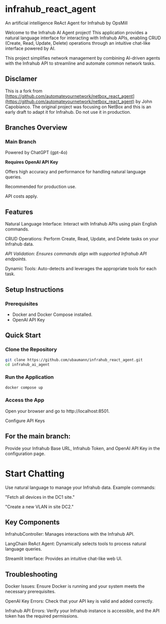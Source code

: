 # infrahub_react_agent
An artificial intelligence ReAct Agent for Infrahub by OpsMill 

Welcome to the Infrahub AI Agent project! This application provides a natural language interface for interacting with Infrahub APIs, enabling CRUD (Create, Read, Update, Delete) operations through an intuitive chat-like interface powered by AI.

This project simplifies network management by combining AI-driven agents with the Infrahub API to streamline and automate common network tasks.

## Disclamer

This is a fork from [https://github.com/automateyournetwork/netbox_react_agent](https://github.com/automateyournetwork/netbox_react_agent) by John Capobianco. The original project was focusing on NetBox and this is an early draft to adapt it for Infrahub. Do not use it in production. 

## Branches Overview

### Main Branch

Powered by ChatGPT (gpt-4o)

**Requires OpenAI API Key**

Offers high accuracy and performance for handling natural language queries.

Recommended for production use.

API costs apply.

## Features

Natural Language Interface: Interact with Infrahub APIs using plain English commands.

CRUD Operations: Perform Create, Read, Update, and Delete tasks on your Infrahub data.

*API Validation: Ensures commands align with supported Infrahub API endpoints.*

Dynamic Tools: Auto-detects and leverages the appropriate tools for each task.

## Setup Instructions

### Prerequisites

- Docker and Docker Compose installed.
- OpenAI API Key

## Quick Start

### Clone the Repository

``` bash
git clone https://github.com/ubaumann/infrahub_react_agent.git
cd infrahub_ai_agent
```

### Run the Application

```bash
docker compose up
```

### Access the App

Open your browser and go to http://localhost:8501.

Configure API Keys

## For the main branch:

Provide your Infrahub Base URL, Infrahub Token, and OpenAI API Key in the configuration page.

# Start Chatting

Use natural language to manage your Infrahub data. Example commands:

"Fetch all devices in the DC1 site."

"Create a new VLAN in site DC2."

## Key Components

InfrahubController: Manages interactions with the Infrahub API.

LangChain ReAct Agent: Dynamically selects tools to process natural language queries.

Streamlit Interface: Provides an intuitive chat-like web UI.

## Troubleshooting

Docker Issues: Ensure Docker is running and your system meets the necessary prerequisites.

OpenAI Key Errors: Check that your API key is valid and added correctly.

Infrahub API Errors: Verify your Infrahub instance is accessible, and the API token has the required permissions.
